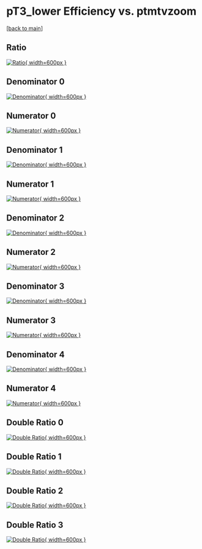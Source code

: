 # pT3_lower Efficiency vs. ptmtvzoom

[[back to main](./)]



## Ratio

[![Ratio](../mtv/var/pT3_lower_xtr_11_1_eff_ptmtvzoom.png){ width=600px }](../mtv/var/pT3_lower_xtr_11_1_eff_ptmtvzoom.pdf)

## Denominator 0

[![Denominator](../mtv/den/pT3_lower_xtr_11_1_eff_ptmtvzoom_den0.png){ width=600px }](../mtv/den/pT3_lower_xtr_11_1_eff_ptmtvzoom_den0.pdf)

## Numerator 0

[![Numerator](../mtv/num/pT3_lower_xtr_11_1_eff_ptmtvzoom_num0.png){ width=600px }](../mtv/num/pT3_lower_xtr_11_1_eff_ptmtvzoom_num0.pdf)

## Denominator 1

[![Denominator](../mtv/den/pT3_lower_xtr_11_1_eff_ptmtvzoom_den1.png){ width=600px }](../mtv/den/pT3_lower_xtr_11_1_eff_ptmtvzoom_den1.pdf)

## Numerator 1

[![Numerator](../mtv/num/pT3_lower_xtr_11_1_eff_ptmtvzoom_num1.png){ width=600px }](../mtv/num/pT3_lower_xtr_11_1_eff_ptmtvzoom_num1.pdf)

## Denominator 2

[![Denominator](../mtv/den/pT3_lower_xtr_11_1_eff_ptmtvzoom_den2.png){ width=600px }](../mtv/den/pT3_lower_xtr_11_1_eff_ptmtvzoom_den2.pdf)

## Numerator 2

[![Numerator](../mtv/num/pT3_lower_xtr_11_1_eff_ptmtvzoom_num2.png){ width=600px }](../mtv/num/pT3_lower_xtr_11_1_eff_ptmtvzoom_num2.pdf)

## Denominator 3

[![Denominator](../mtv/den/pT3_lower_xtr_11_1_eff_ptmtvzoom_den3.png){ width=600px }](../mtv/den/pT3_lower_xtr_11_1_eff_ptmtvzoom_den3.pdf)

## Numerator 3

[![Numerator](../mtv/num/pT3_lower_xtr_11_1_eff_ptmtvzoom_num3.png){ width=600px }](../mtv/num/pT3_lower_xtr_11_1_eff_ptmtvzoom_num3.pdf)

## Denominator 4

[![Denominator](../mtv/den/pT3_lower_xtr_11_1_eff_ptmtvzoom_den4.png){ width=600px }](../mtv/den/pT3_lower_xtr_11_1_eff_ptmtvzoom_den4.pdf)

## Numerator 4

[![Numerator](../mtv/num/pT3_lower_xtr_11_1_eff_ptmtvzoom_num4.png){ width=600px }](../mtv/num/pT3_lower_xtr_11_1_eff_ptmtvzoom_num4.pdf)

## Double Ratio 0

[![Double Ratio](../mtv/ratio/pT3_lower_xtr_11_1_eff_ptmtvzoom_ratio0.png){ width=600px }](../mtv/ratio/pT3_lower_xtr_11_1_eff_ptmtvzoom_ratio0.pdf)

## Double Ratio 1

[![Double Ratio](../mtv/ratio/pT3_lower_xtr_11_1_eff_ptmtvzoom_ratio1.png){ width=600px }](../mtv/ratio/pT3_lower_xtr_11_1_eff_ptmtvzoom_ratio1.pdf)

## Double Ratio 2

[![Double Ratio](../mtv/ratio/pT3_lower_xtr_11_1_eff_ptmtvzoom_ratio2.png){ width=600px }](../mtv/ratio/pT3_lower_xtr_11_1_eff_ptmtvzoom_ratio2.pdf)

## Double Ratio 3

[![Double Ratio](../mtv/ratio/pT3_lower_xtr_11_1_eff_ptmtvzoom_ratio3.png){ width=600px }](../mtv/ratio/pT3_lower_xtr_11_1_eff_ptmtvzoom_ratio3.pdf)

